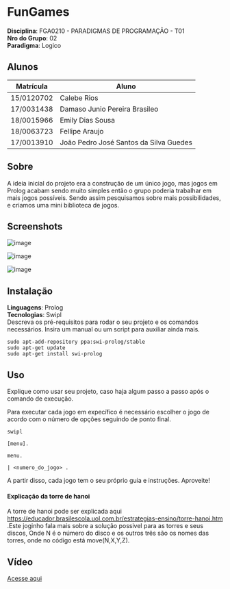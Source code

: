 # FunGames

**Disciplina**: FGA0210 - PARADIGMAS DE PROGRAMAÇÃO - T01 <br>
**Nro do Grupo**: 02<br>
**Paradigma**: Logico<br>

## Alunos
|Matrícula | Aluno |
| -- | -- |
| 15/0120702 | Calebe Rios |
| 17/0031438 | Damaso Junio Pereira Brasileo |
| 18/0015966  |  Emily Dias Sousa |
| 18/0063723 | Fellipe Araujo |
| 17/0013910  |  João Pedro José Santos da Silva Guedes |

## Sobre
A ideia inicial do projeto era a construção de um único jogo, mas jogos em Prolog acabam sendo muito simples então o grupo poderia trabalhar em mais jogos possíveis. Sendo assim pesquisamos sobre mais possibilidades, e criamos uma mini biblioteca de jogos.

## Screenshots

![image](https://user-images.githubusercontent.com/17153869/133178880-b0d23882-dce8-45c6-8079-ad91a5f9fdba.png)

![image](https://user-images.githubusercontent.com/17153869/133178884-6af67494-4dee-4fed-983b-400ab63e4045.png)

![image](https://user-images.githubusercontent.com/17153869/133178890-9cb84384-56a4-4ef8-bf97-35de5d0bba33.png)

## Instalação 
**Linguagens**: Prolog<br>
**Tecnologias**: Swipl<br>
Descreva os pré-requisitos para rodar o seu projeto e os comandos necessários.
Insira um manual ou um script para auxiliar ainda mais.

```
sudo apt-add-repository ppa:swi-prolog/stable
sudo apt-get update
sudo apt-get install swi-prolog
```

## Uso 
Explique como usar seu projeto, caso haja algum passo a passo após o comando de execução.

Para executar cada jogo em expecífico é necessário escolher o jogo de acordo com o número de opções seguindo de ponto final.

```
swipl

[menu].

menu.

| <numero_do_jogo> .
```

A partir disso, cada jogo tem o seu próprio guia e instruções. Aproveite!

#### Explicação da torre de hanoi
A torre de hanoi pode ser explicada aqui <https://educador.brasilescola.uol.com.br/estrategias-ensino/torre-hanoi.htm> .Este joginho fala mais sobre a solução possivel para as torres e seus discos, Onde N é o número do disco e os outros três são os nomes das torres, onde no código está move(N,X,Y,Z).

## Vídeo

[Acesse aqui](https://youtu.be/zZXNpC4AiPs)
